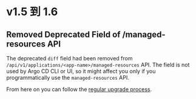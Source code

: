 # v1.5 到 1.6

## Removed Deprecated Field of /managed-resources API

The deprecated `diff` field had been removed from `/api/v1/applications/<app-name>/managed-resources` API. The field is not used
by Argo CD CLI or UI, so it might affect you only if you programmatically use the `managed-resources` API.

From here on you can follow the [regular upgrade process](./overview.md).